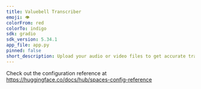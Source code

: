 ```yaml
---
title: Valuebell Transcriber
emoji: 👁
colorFrom: red
colorTo: indigo
sdk: gradio
sdk_version: 5.34.1
app_file: app.py
pinned: false
short_description: Upload your audio or video files to get accurate transcripts
---
```


Check out the configuration reference at https://huggingface.co/docs/hub/spaces-config-reference
